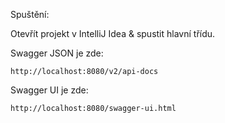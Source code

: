 Spuštění:

Otevřít projekt v IntelliJ Idea & spustit hlavní třídu.

Swagger JSON je zde:

	http://localhost:8080/v2/api-docs

Swagger UI je zde:

	http://localhost:8080/swagger-ui.html
